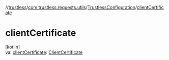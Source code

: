 //[trustless](../../../index.md)/[com.trustless.requests.utils](../index.md)/[TrustlessConfiguration](index.md)/[clientCertificate](client-certificate.md)

# clientCertificate

[kotlin]\
val [clientCertificate](client-certificate.md): [ClientCertificate](../../com.trustless.requests.utils.certificate/-client-certificate/index.md)
